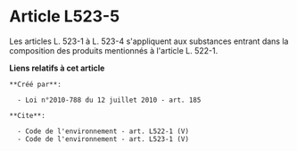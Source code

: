 # Article L523-5

Les articles L. 523-1 à L. 523-4 s'appliquent aux substances entrant dans la composition des produits mentionnés à l'article
L. 522-1.

**Liens relatifs à cet article**

	**Créé par**:

	  - Loi n°2010-788 du 12 juillet 2010 - art. 185

	**Cite**:

	  - Code de l'environnement - art. L522-1 (V)
	  - Code de l'environnement - art. L523-1 (V)
